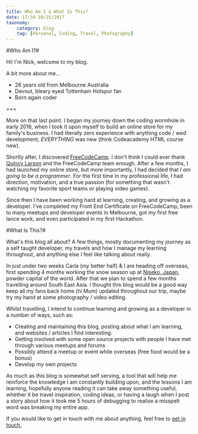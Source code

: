 ```yaml
---
title: Who Am I & What Is This?
date: 17:34 10/25/2017 
taxonomy:
    category: blog
    tag: [Personal, Coding, Travel, Photography]
---
```


#Who Am I?#

Hi! I'm Nick, welcome to my blog.

A bit more about me...
- 26 years old from Melbourne Australia
- Devout, bleary eyed Tottenham Hotspur fan
- Born again coder

===

More on that last point. I began my journey down the coding wormhole in early 2016, when I took it upon myself to build an online store for my family's business. I had literally zero experience with anything code / wed development, *EVERYTHING* was new (think Codeacademy HTML course new).  

Shortly after, I discovered [FreeCodeCamp](https://www.freecodecamp.org). I don't think I could ever thank [Quincy Larson](https://medium.com/@quincylarson) and the FreeCodeCamp team enough. After a few months, I had launched my online store, but more importantly, I had decided that *I am going to be a programmer*. For the first time in my professional life, I had direction, motivation, and a true passion (for something that wasn't watching my favorite sport teams or playing video games).

Since then I have been working hard at learning, creating, and growing as a developer. I've completed my Front End Certificate on FreeCodeCamp, been to many meetups and developer events in Melbourne, got my first free lance work, and even participated in my first Hackathon.


#What Is This?# 

What's this blog all about? A few things, mostly documenting my journey as a self taught developer, my travels and how I manage my learning throughout, and anything else I feel like talking about really.

In just under two weeks Carla (my better half) & I are heading off overseas, first spending 4 months working the snow season up at [Niseko, Japan](https://en.wikipedia.org/wiki/Niseko,_Hokkaido), powder capital of the world. After that we plan to spend a few months travelling around South East Asia. I thought this blog would be a good way keep all my fans back home (hi Mum) updated throughout our trip, maybe try my hand at some photography / video editing.

Whilst travelling, I intend to continue learning and growing as a developer in a number of ways, such as:
- Creating and maintaining this blog, posting about what I am learning, and websites / articles I find interesting.
- Getting involved with some open source projects with people I have met through various meetups and forums
- Possibly attend a meetup or event while overseas (free food would be a bonus)
- Develop my own projects 

As much as this blog is somewhat self serving, a tool that will help me reinforce the knowledge I am constantly building upon, and the lessons I am learning, hopefully anyone reading it can take away something useful, whether it be travel inspiration, coding ideas, or having a laugh when I post a story about how it took me 5 hours of debugging to realise a misspelt word was breaking my entire app.

If you would like to get in touch with me about anything, feel free to [get in touch.](#)

